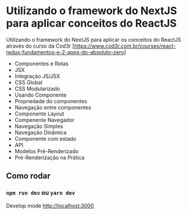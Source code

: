 # Utilizando o framework do NextJS para aplicar conceitos do ReactJS

Utilizando o framework do NextJS para aplicar os conceitos do ReactJS através do curso da Cod3r
[https://www.cod3r.com.br/courses/react-redux-fundamentos-e-2-apps-do-absoluto-zero]

* Componentes e Rotas
* JSX
* Integração JS/JSX
* CSS Global
* CSS Modularizado
* Usando Componente
* Propriedade do componentes
* Navegação entre componentes
* Componente Layout
* Compenente Navegador
* Navegação Simples
* Navegação Dinâmica
* Componente com estado
* API
* Modelos Pré-Renderizado
* Pré-Renderização na Prática

## Como rodar

### `npm run dev` ou `yarn dev`

Develop mode
[http://localhost:3000](http://localhost:3000)
